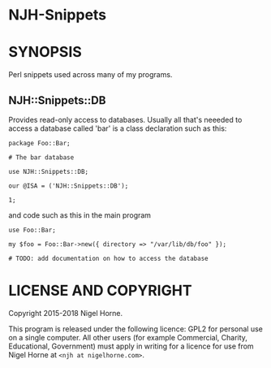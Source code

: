# NJH-Snippets

# SYNOPSIS

Perl snippets used across many of my programs.

## NJH::Snippets::DB

Provides read-only access to databases.
Usually all that's neeeded to access a database called 'bar' is a class declaration such as this:

    package Foo::Bar;

    # The bar database

    use NJH::Snippets::DB;

    our @ISA = ('NJH::Snippets::DB');

    1;

and code such as this in the main program

    use Foo::Bar;

    my $foo = Foo::Bar->new({ directory => "/var/lib/db/foo" });

    # TODO: add documentation on how to access the database

# LICENSE AND COPYRIGHT

Copyright 2015-2018 Nigel Horne.

This program is released under the following licence: GPL2 for personal use on
a single computer.
All other users (for example Commercial, Charity, Educational, Government)
must apply in writing for a licence for use from Nigel Horne at `<njh at nigelhorne.com>`.
